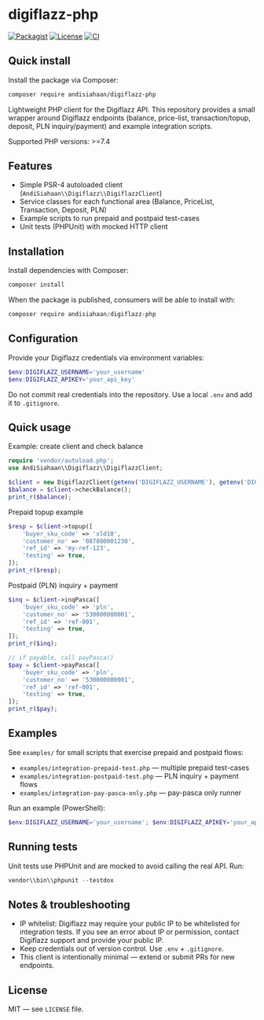 # digiflazz-php

[![Packagist](https://img.shields.io/packagist/v/andisiahaan/digiflazz-php.svg)](https://packagist.org/packages/andisiahaan/digiflazz-php)
[![License](https://img.shields.io/badge/license-MIT-blue.svg)](LICENSE)
[![CI](https://github.com/andisiahaan/digiflazz-php/actions/workflows/php.yml/badge.svg)](https://github.com/andisiahaan/digiflazz-php/actions)

## Quick install

Install the package via Composer:

```bash
composer require andisiahaan/digiflazz-php
```

Lightweight PHP client for the Digiflazz API. This repository provides a small wrapper around Digiflazz endpoints (balance, price-list, transaction/topup, deposit, PLN inquiry/payment) and example integration scripts.

Supported PHP versions: >=7.4

## Features

- Simple PSR-4 autoloaded client (`AndiSiahaan\\Digiflazz\\DigiflazzClient`)
- Service classes for each functional area (Balance, PriceList, Transaction, Deposit, PLN)
- Example scripts to run prepaid and postpaid test-cases
- Unit tests (PHPUnit) with mocked HTTP client

## Installation

Install dependencies with Composer:

```powershell
composer install
```

When the package is published, consumers will be able to install with:

```powershell
composer require andisiahaan/digiflazz-php
```

## Configuration

Provide your Digiflazz credentials via environment variables:

```powershell
$env:DIGIFLAZZ_USERNAME='your_username'
$env:DIGIFLAZZ_APIKEY='your_api_key'
```

Do not commit real credentials into the repository. Use a local `.env` and add it to `.gitignore`.

## Quick usage

Example: create client and check balance

```php
require 'vendor/autoload.php';
use AndiSiahaan\\Digiflazz\\DigiflazzClient;

$client = new DigiflazzClient(getenv('DIGIFLAZZ_USERNAME'), getenv('DIGIFLAZZ_APIKEY'));
$balance = $client->checkBalance();
print_r($balance);
```

Prepaid topup example

```php
$resp = $client->topup([
	'buyer_sku_code' => 'xld10',
	'customer_no' => '087800001230',
	'ref_id' => 'my-ref-123',
	'testing' => true,
]);
print_r($resp);
```

Postpaid (PLN) inquiry + payment

```php
$inq = $client->inqPasca([
	'buyer_sku_code' => 'pln',
	'customer_no' => '530000000001',
	'ref_id' => 'ref-001',
	'testing' => true,
]);
print_r($inq);

// if payable, call payPasca()
$pay = $client->payPasca([
	'buyer_sku_code' => 'pln',
	'customer_no' => '530000000001',
	'ref_id' => 'ref-001',
	'testing' => true,
]);
print_r($pay);
```

## Examples

See `examples/` for small scripts that exercise prepaid and postpaid flows:

- `examples/integration-prepaid-test.php` — multiple prepaid test-cases
- `examples/integration-postpaid-test.php` — PLN inquiry + payment flows
- `examples/integration-pay-pasca-only.php` — pay-pasca only runner

Run an example (PowerShell):

```powershell
$env:DIGIFLAZZ_USERNAME='your_username'; $env:DIGIFLAZZ_APIKEY='your_api_key'; php .\\examples\\integration-prepaid-test.php
```

## Running tests

Unit tests use PHPUnit and are mocked to avoid calling the real API. Run:

```powershell
vendor\\bin\\phpunit --testdox
```

## Notes & troubleshooting

- IP whitelist: Digiflazz may require your public IP to be whitelisted for integration tests. If you see an error about IP or permission, contact Digiflazz support and provide your public IP.
- Keep credentials out of version control. Use `.env` + `.gitignore`.
- This client is intentionally minimal — extend or submit PRs for new endpoints.

## License

MIT — see `LICENSE` file.

